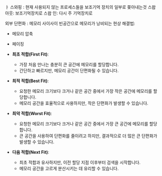 ㅏ
스와핑 : 현재 사용되지 않는 프로세스들을 보조기억 장치의 일부로 쫒아내는것
스왑 아웃: 보조기억장치로
스왑     인: 다시 주 기억장치로 

외부 단편화 : 메모리 사이사이 빈공간으로 메모리가 낭비되는 현상
해결법:
- 메모리 압축
- 페이징

- **최초 적합(First Fit)**:
    
    - 가장 처음 만나는 충분히 큰 공간에 메모리를 할당합니다.
    - 간단하고 빠르지만, 메모리 공간이 단편화될 수 있습니다.
- **최적 적합(Best Fit)**:
    
    - 요청한 메모리 크기보다 크거나 같은 공간 중에서 가장 작은 공간에 메모리를 할당합니다.
    - 메모리 공간을 효율적으로 사용하지만, 작은 단편화가 발생할 수 있습니다.
- **최악 적합(Worst Fit)**:
    
    - 요청한 메모리 크기보다 크거나 같은 공간 중에서 가장 큰 공간에 메모리를 할당합니다.
    - 큰 공간을 사용하여 단편화를 줄이려고 하지만, 결과적으로 더 많은 큰 단편화가 발생할 수 있습니다.
- **다음 적합(Next Fit)**:
    
    - 최초 적합과 유사하지만, 이전 할당 지점 이후부터 검색을 시작합니다.
    - 메모리 공간을 고르게 분산시키는 데 유리할 수 있습니다.